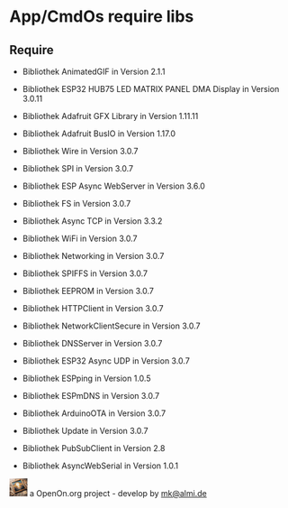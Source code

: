 
# App/CmdOs require libs

## Require
-	Bibliothek AnimatedGIF in Version 2.1.1
-	Bibliothek ESP32 HUB75 LED MATRIX PANEL DMA Display in Version 3.0.11
-	Bibliothek Adafruit GFX Library in Version 1.11.11
-	Bibliothek Adafruit BusIO in Version 1.17.0
-	Bibliothek Wire in Version 3.0.7
-	Bibliothek SPI in Version 3.0.7

-	Bibliothek ESP Async WebServer in Version 3.6.0
-	Bibliothek FS in Version 3.0.7
-	Bibliothek Async TCP in Version 3.3.2
-	Bibliothek WiFi in Version 3.0.7
-	Bibliothek Networking in Version 3.0.7
-	Bibliothek SPIFFS in Version 3.0.7
-	Bibliothek EEPROM in Version 3.0.7
-	Bibliothek HTTPClient in Version 3.0.7
-	Bibliothek NetworkClientSecure in Version 3.0.7
-	Bibliothek DNSServer in Version 3.0.7
-	Bibliothek ESP32 Async UDP in Version 3.0.7
-	Bibliothek ESPping in Version 1.0.5
-	Bibliothek ESPmDNS in Version 3.0.7
-	Bibliothek ArduinoOTA in Version 3.0.7
-	Bibliothek Update in Version 3.0.7
-	Bibliothek PubSubClient in Version 2.8
-	Bibliothek AsyncWebSerial in Version 1.0.1

![LOGO](images/Hub75_logo_32x32.gif) a OpenOn.org project - develop by mk@almi.de 